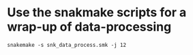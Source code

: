 # Use the snakmake scripts for a wrap-up of data-processing

```
snakemake -s snk_data_process.smk -j 12
```
